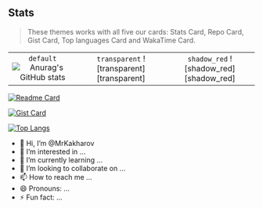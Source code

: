 ## Stats

> These themes works with all five our cards: Stats Card, Repo Card, Gist Card, Top languages Card and WakaTime Card.

| | | |
| :--: | :--: | :--: |
| `default` ![Anurag's GitHub stats](https://github-readme-stats.vercel.app/api?username=MrKakharov&theme=transparent) | `transparent` ![transparent][transparent] | `shadow_red` ![shadow_red][shadow_red] |

[![Readme Card](https://github-readme-stats.vercel.app/api/pin/?username=MrKakharov&repo=github-readme-stats)](https://github.com/MrKakharov/MrKakharov.github.io)

[![Gist Card](https://github-readme-stats.vercel.app/api/gist?id=5ab8e848a567c52776b9e5130d8cdb4d)](https://gist.github.com/MrKakharov/5ab8e848a567c52776b9e5130d8cdb4d)

[![Top Langs](https://github-readme-stats.vercel.app/api/top-langs/?username=MrKakharov)](https://github.com/anuraghazra/github-readme-stats)

- 👋 Hi, I’m @MrKakharov
- 👀 I’m interested in ...
- 🌱 I’m currently learning ...
- 💞️ I’m looking to collaborate on ...
- 📫 How to reach me ...
- 😄 Pronouns: ...
- ⚡ Fun fact: ...

<!---
MrKakharov/MrKakharov is a ✨ special ✨ repository because its `README.md` (this file) appears on your GitHub profile.
You can click the Preview link to take a look at your changes.
--->
